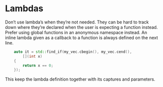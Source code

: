 # Lambdas

Don’t use lambda’s when they’re not needed. They can be hard to track down where they’re declared when the user is expecting a function instead. 
Prefer using global functions in an anonymous namespace instead.
An inline lambda given as a callback to a function is always defined on the next line.

```cpp
    auto it = std::find_if(my_vec.cbegin(), my_vec.cend(),
        [](int x)
    {
        return x == 0;
    });
```

This keep the lambda definition together with its captures and parameters.
